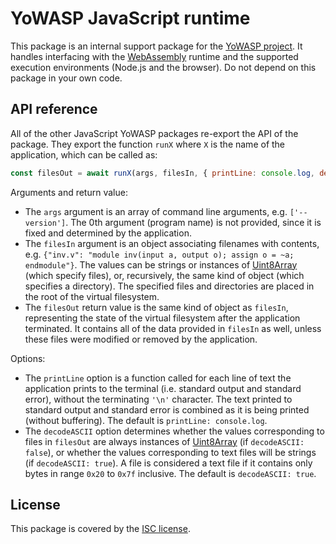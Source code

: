 YoWASP JavaScript runtime
=========================

This package is an internal support package for the [YoWASP project][yowasp]. It handles interfacing with the [WebAssembly][] runtime and the supported execution environments (Node.js and the browser). Do not depend on this package in your own code.

[webassembly]: https://webassembly.org/
[yowasp]: https://yowasp.github.io/


API reference
-------------

All of the other JavaScript YoWASP packages re-export the API of the package. They export the function `runX` where `X` is the name of the application, which can be called as:

```js
const filesOut = await runX(args, filesIn, { printLine: console.log, decodeASCII: true });
```

Arguments and return value:
- The `args` argument is an array of command line arguments, e.g. `['--version']`. The 0th argument (program name) is not provided, since it is fixed and determined by the application.
- The `filesIn` argument is an object associating filenames with contents, e.g. `{"inv.v": "module inv(input a, output o); assign o = ~a; endmodule"}`. The values can be strings or instances of [Uint8Array][] (which specify files), or, recursively, the same kind of object (which specifies a directory). The specified files and directories are placed in the root of the virtual filesystem.
- The `filesOut` return value is the same kind of object as `filesIn`, representing the state of the virtual filesystem after the application terminated. It contains all of the data provided in `filesIn` as well, unless these files were modified or removed by the application.

Options:
- The `printLine` option is a function called for each line of text the application prints to the terminal (i.e. standard output and standard error), without the terminating `'\n'` character. The text printed to standard output and standard error is combined as it is being printed (without buffering). The default is `printLine: console.log`.
- The `decodeASCII` option determines whether the values corresponding to files in `filesOut` are always instances of [Uint8Array][] (if `decodeASCII: false`), or whether the values corresponding to text files will be strings (if `decodeASCII: true`). A file is considered a text file if it contains only bytes in range `0x20` to `0x7f` inclusive. The default is `decodeASCII: true`.

[Uint8Array]: https://developer.mozilla.org/en-US/docs/Web/JavaScript/Reference/Global_Objects/Uint8Array


License
-------

This package is covered by the [ISC license](LICENSE.txt).

